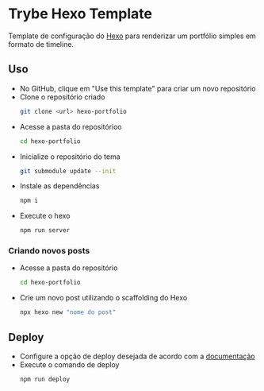 # Trybe Hexo Template

Template de configuração do [Hexo](https://hexo.io/pt-br/) para renderizar um portfólio simples em formato de timeline.

## Uso

- No GitHub, clique em "Use this template" para criar um novo repositório
- Clone o repositório criado
    ```bash
    git clone <url> hexo-portfolio
    ```
- Acesse a pasta do repositórioo
    ```bash
    cd hexo-portfolio
    ```
- Inicialize o repositório do tema
    ```bash
    git submodule update --init
    ```
- Instale as dependências
    ```bash
    npm i
    ```
- Execute o hexo
    ```bash
    npm run server
    ```

### Criando novos posts

- Acesse a pasta do repositório
    ```bash
    cd hexo-portfolio
    ```
- Crie um novo post utilizando o scaffolding do Hexo
    ```bash
    npx hexo new "nome do post"
    ```

## Deploy

- Configure a opção de deploy desejada de acordo com a [documentação](https://hexo.io/pt-br/docs/one-command-deployment.html#Heroku)
- Execute o comando de deploy
    ```bash
    npm run deploy
    ```
